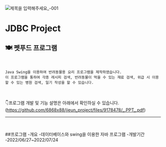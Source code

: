 ![제목을 입력해주세요_-001](https://user-images.githubusercontent.com/107034832/180709548-b4cf3486-6861-4c5d-a170-6275dd7e4381.png)

# JDBC Project
## 🍽️ 펫푸드 프로그램

<br>

```
Java Swing을 이용하여 반려동물용 요리 프로그램을 제작하였습니다.
이 프로그램을 통하여 각종 레시피 검색, 반려동물이 먹을 수 있는 재료 검색, 위급 시 이용할 수 있는 병원 검색, 일기 작성을 할 수 있습니다.
```
<br><br>
👇프로그램 개발 및 기능 설명은 아래에서 확인하실 수 있습니다.<br>
(https://github.com/6868x88/jieun_project/files/9178478/_.PPT_.pdf)

***
<br>

##프로그램
-개요 
	-데이터베이스와 swing을 이용한 자바 프로그램 
-개발기간 
	-2022/06/27~2022/07/24
